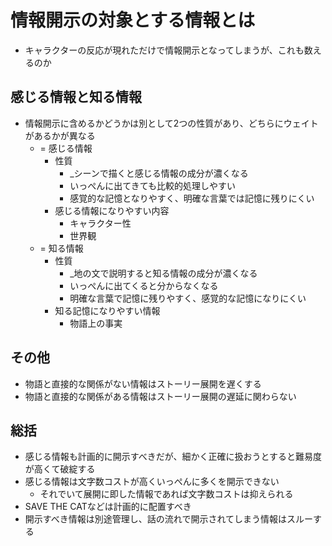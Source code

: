 # 情報開示の対象とする情報とは
- キャラクターの反応が現れただけで情報開示となってしまうが、これも数えるのか


## 感じる情報と知る情報
- 情報開示に含めるかどうかは別として2つの性質があり、どちらにウェイトがあるかが異なる
  - = 感じる情報
    - 性質
      - _シーンで描くと感じる情報の成分が濃くなる
      - いっぺんに出てきても比較的処理しやすい
      - 感覚的な記憶となりやすく、明確な言葉では記憶に残りにくい
    - 感じる情報になりやすい内容
      - キャラクター性
      - 世界観
  - = 知る情報
    - 性質
      - _地の文で説明すると知る情報の成分が濃くなる
      - いっぺんに出てくると分からなくなる
      - 明確な言葉で記憶に残りやすく、感覚的な記憶になりにくい
    - 知る記憶になりやすい情報
      - 物語上の事実


## その他
- 物語と直接的な関係がない情報はストーリー展開を遅くする
- 物語と直接的な関係がある情報はストーリー展開の遅延に関わらない


## 総括
- 感じる情報も計画的に開示すべきだが、細かく正確に扱おうとすると難易度が高くて破綻する
- 感じる情報は文字数コストが高くいっぺんに多くを開示できない
  - それでいて展開に即した情報であれば文字数コストは抑えられる
- SAVE THE CATなどは計画的に配置すべき
- 開示すべき情報は別途管理し、話の流れで開示されてしまう情報はスルーする
